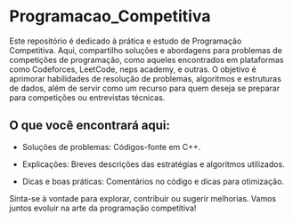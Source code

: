 # Programacao_Competitiva

Este repositório é dedicado à prática e estudo de Programação Competitiva. Aqui, compartilho soluções e abordagens para problemas de competições de programação, como aqueles encontrados em plataformas como Codeforces, LeetCode, neps academy, e outras. O objetivo é aprimorar habilidades de resolução de problemas, algoritmos e estruturas de dados, além de servir como um recurso para quem deseja se preparar para competições ou entrevistas técnicas.

## O que você encontrará aqui:

- Soluções de problemas: Códigos-fonte em C++.

- Explicações: Breves descrições das estratégias e algoritmos utilizados.

- Dicas e boas práticas: Comentários no código e dicas para otimização.

Sinta-se à vontade para explorar, contribuir ou sugerir melhorias. Vamos juntos evoluir na arte da programação competitiva!

